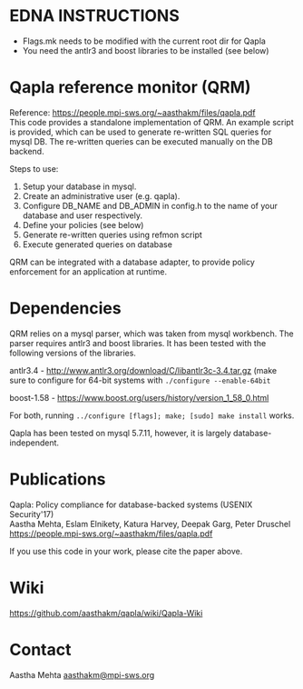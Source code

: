 EDNA INSTRUCTIONS 
============================
- Flags.mk needs to be modified with the current root dir for Qapla
- You need the antlr3 and boost libraries to be installed (see below)

Qapla reference monitor (QRM)
=============================
Reference: https://people.mpi-sws.org/~aasthakm/files/qapla.pdf<br>
This code provides a standalone implementation of QRM. An example
script is provided, which can be used to generate re-written SQL
queries for mysql DB. The re-written queries can be executed
manually on the DB backend.

Steps to use:
1. Setup your database in mysql.
2. Create an administrative user (e.g. qapla).
3. Configure DB_NAME and DB_ADMIN in config.h to the name of your
database and user respectively.
4. Define your policies (see below)
5. Generate re-written queries using refmon script
6. Execute generated queries on database

QRM can be integrated with a database adapter, to provide policy
enforcement for an application at runtime.

Dependencies
============
QRM relies on a mysql parser, which was taken from mysql workbench.
The parser requires antlr3 and boost libraries. It has been tested with
the following versions of the libraries.<br>

antlr3.4 - http://www.antlr3.org/download/C/libantlr3c-3.4.tar.gz (make sure
to configure for 64-bit systems with `./configure --enable-64bit`
<br>

boost-1.58 - https://www.boost.org/users/history/version_1_58_0.html<br>

For both, running `../configure [flags]; make; [sudo] make install` works.

Qapla has been tested on mysql 5.7.11, however, it is largely
database-independent.


Publications
============
Qapla: Policy compliance for database-backed systems (USENIX Security'17)<br>
Aastha Mehta, Eslam Elnikety, Katura Harvey, Deepak Garg, Peter Druschel<br>
https://people.mpi-sws.org/~aasthakm/files/qapla.pdf

If you use this code in your work, please cite the paper above.


Wiki
=====
https://github.com/aasthakm/qapla/wiki/Qapla-Wiki


Contact
=======
Aastha Mehta <aasthakm@mpi-sws.org>
